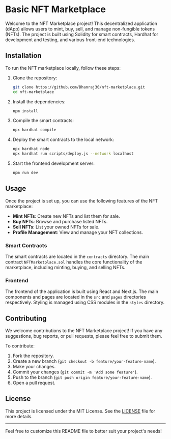 # Basic NFT Marketplace 
Welcome to the NFT Marketplace project! This decentralized application (dApp) allows users to mint, buy, sell, and manage non-fungible tokens (NFTs). The project is built using Solidity for smart contracts, Hardhat for development and testing, and various front-end technologies.

## Installation

To run the NFT marketplace locally, follow these steps:

1. Clone the repository:

    ```bash
    git clone https://github.com/Dhanraj30/nft-marketplace.git
    cd nft-marketplace
    ```

2. Install the dependencies:

    ```bash
    npm install
    ```

3. Compile the smart contracts:

    ```bash
    npx hardhat compile
    ```

4. Deploy the smart contracts to the local network:

    ```bash
    npx hardhat node
    npx hardhat run scripts/deploy.js --network localhost
    ```

5. Start the frontend development server:

    ```bash
    npm run dev
    ```

## Usage

Once the project is set up, you can use the following features of the NFT marketplace:

- **Mint NFTs**: Create new NFTs and list them for sale.
- **Buy NFTs**: Browse and purchase listed NFTs.
- **Sell NFTs**: List your owned NFTs for sale.
- **Profile Management**: View and manage your NFT collections.

### Smart Contracts

The smart contracts are located in the `contracts` directory. The main contract `NFTMarketplace.sol` handles the core functionality of the marketplace, including minting, buying, and selling NFTs.

### Frontend

The frontend of the application is built using React and Next.js. The main components and pages are located in the `src` and `pages` directories respectively. Styling is managed using CSS modules in the `styles` directory.

## Contributing

We welcome contributions to the NFT Marketplace project! If you have any suggestions, bug reports, or pull requests, please feel free to submit them.

To contribute:

1. Fork the repository.
2. Create a new branch (`git checkout -b feature/your-feature-name`).
3. Make your changes.
4. Commit your changes (`git commit -m 'Add some feature'`).
5. Push to the branch (`git push origin feature/your-feature-name`).
6. Open a pull request.

## License

This project is licensed under the MIT License. See the [LICENSE](LICENSE) file for more details.

---

Feel free to customize this README file to better suit your project's needs!
